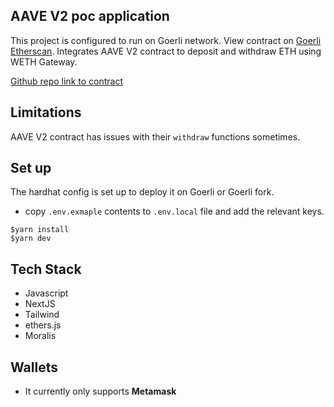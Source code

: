 ## AAVE V2 poc application
This project is configured to run on Goerli network. View contract on [Goerli Etherscan](https://goerli.etherscan.io/address/0xdB96bbCf428f7b5b09448315E9E11a072CBAAdB0#code). Integrates AAVE V2 contract to deposit and withdraw ETH using WETH Gateway.

[Github repo link to contract](https://github.com/kritarthAviate/aave-poc)

## Limitations
AAVE V2 contract has issues with their `withdraw` functions sometimes.


## Set up
The hardhat config is set up to deploy it on Goerli or Goerli fork. 
- copy `.env.exmaple` contents to `.env.local` file and add the relevant keys. 

```
$yarn install
$yarn dev
```

## Tech Stack
- Javascript
- NextJS
- Tailwind
- ethers.js
- Moralis

## Wallets
- It currently only supports **Metamask**


